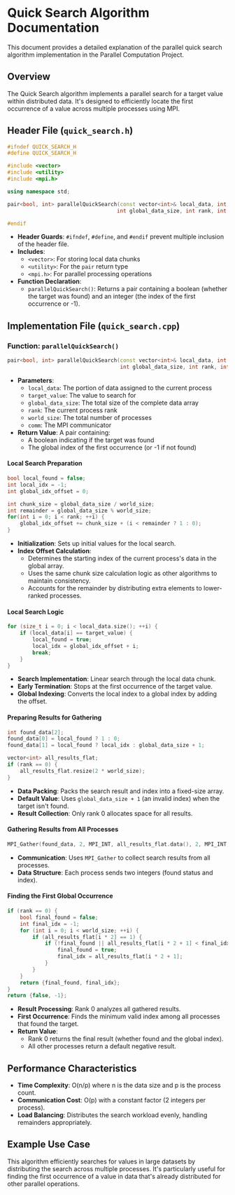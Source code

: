 # Quick Search Algorithm Documentation

This document provides a detailed explanation of the parallel quick search algorithm implementation in the Parallel Computation Project.

## Overview

The Quick Search algorithm implements a parallel search for a target value within distributed data. It's designed to efficiently locate the first occurrence of a value across multiple processes using MPI.

## Header File (`quick_search.h`)

```cpp
#ifndef QUICK_SEARCH_H
#define QUICK_SEARCH_H

#include <vector>
#include <utility>
#include <mpi.h>

using namespace std;

pair<bool, int> parallelQuickSearch(const vector<int>& local_data, int target_value,
                                   int global_data_size, int rank, int world_size, MPI_Comm comm);

#endif
```

- **Header Guards**: `#ifndef`, `#define`, and `#endif` prevent multiple inclusion of the header file.
- **Includes**: 
  - `<vector>`: For storing local data chunks
  - `<utility>`: For the `pair` return type
  - `<mpi.h>`: For parallel processing operations
- **Function Declaration**:
  - `parallelQuickSearch()`: Returns a pair containing a boolean (whether the target was found) and an integer (the index of the first occurrence or -1).

## Implementation File (`quick_search.cpp`)

### Function: `parallelQuickSearch()`

```cpp
pair<bool, int> parallelQuickSearch(const vector<int>& local_data, int target_value,
                                    int global_data_size, int rank, int world_size, MPI_Comm comm) {
```

- **Parameters**:
  - `local_data`: The portion of data assigned to the current process
  - `target_value`: The value to search for
  - `global_data_size`: The total size of the complete data array
  - `rank`: The current process rank
  - `world_size`: The total number of processes
  - `comm`: The MPI communicator
- **Return Value**: A pair containing:
  - A boolean indicating if the target was found
  - The global index of the first occurrence (or -1 if not found)

#### Local Search Preparation

```cpp
bool local_found = false;
int local_idx = -1;
int global_idx_offset = 0;

int chunk_size = global_data_size / world_size;
int remainder = global_data_size % world_size;
for(int i = 0; i < rank; ++i) {
    global_idx_offset += chunk_size + (i < remainder ? 1 : 0);
}
```

- **Initialization**: Sets up initial values for the local search.
- **Index Offset Calculation**: 
  - Determines the starting index of the current process's data in the global array.
  - Uses the same chunk size calculation logic as other algorithms to maintain consistency.
  - Accounts for the remainder by distributing extra elements to lower-ranked processes.

#### Local Search Logic

```cpp
for (size_t i = 0; i < local_data.size(); ++i) {
    if (local_data[i] == target_value) {
        local_found = true;
        local_idx = global_idx_offset + i;
        break;
    }
}
```

- **Search Implementation**: Linear search through the local data chunk.
- **Early Termination**: Stops at the first occurrence of the target value.
- **Global Indexing**: Converts the local index to a global index by adding the offset.

#### Preparing Results for Gathering

```cpp
int found_data[2];
found_data[0] = local_found ? 1 : 0;
found_data[1] = local_found ? local_idx : global_data_size + 1;

vector<int> all_results_flat;
if (rank == 0) {
    all_results_flat.resize(2 * world_size);
}
```

- **Data Packing**: Packs the search result and index into a fixed-size array.
- **Default Value**: Uses `global_data_size + 1` (an invalid index) when the target isn't found.
- **Result Collection**: Only rank 0 allocates space for all results.

#### Gathering Results from All Processes

```cpp
MPI_Gather(found_data, 2, MPI_INT, all_results_flat.data(), 2, MPI_INT, 0, comm);
```

- **Communication**: Uses `MPI_Gather` to collect search results from all processes.
- **Data Structure**: Each process sends two integers (found status and index).

#### Finding the First Global Occurrence

```cpp
if (rank == 0) {
    bool final_found = false;
    int final_idx = -1;
    for (int i = 0; i < world_size; ++i) {
        if (all_results_flat[i * 2] == 1) {
            if (!final_found || all_results_flat[i * 2 + 1] < final_idx) {
                final_found = true;
                final_idx = all_results_flat[i * 2 + 1];
            }
        }
    }
    return {final_found, final_idx};
}
return {false, -1};
```

- **Result Processing**: Rank 0 analyzes all gathered results.
- **First Occurrence**: Finds the minimum valid index among all processes that found the target.
- **Return Value**:
  - Rank 0 returns the final result (whether found and the global index).
  - All other processes return a default negative result.

## Performance Characteristics

- **Time Complexity**: O(n/p) where n is the data size and p is the process count.
- **Communication Cost**: O(p) with a constant factor (2 integers per process).
- **Load Balancing**: Distributes the search workload evenly, handling remainders appropriately.

## Example Use Case

This algorithm efficiently searches for values in large datasets by distributing the search across multiple processes. It's particularly useful for finding the first occurrence of a value in data that's already distributed for other parallel operations.
